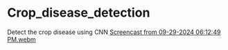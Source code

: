 # Crop_disease_detection
Detect the crop disease using CNN
[Screencast from 09-29-2024 06:12:49 PM.webm](https://github.com/user-attachments/assets/212b203b-1c6d-43f6-a43e-ea780e66c734)
